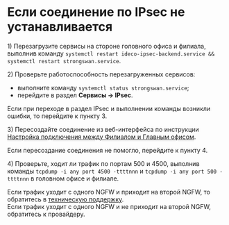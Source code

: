 # Если соединение по IPsec не устанавливается

1\) Перезагрузите сервисы на стороне головного офиса и филиала, выполнив команду `systemctl restart ideco-ipsec-backend.service && systemctl restart strongswan.service`.

2\) Проверьте работоспособность перезагруженных сервисов:

* выполните команду `systemctl status strongswan.service`; 
* перейдите в раздел **Сервисы -> IPsec**. 
  
Если при переходе в раздел IPsec и выполнении команды возникли ошибки, то перейдите к пункту 3.

3\) Пересоздайте соединение из веб-интерфейса по инструкции [Настройка подключения между Филиалом и Главным офисом](../../../ngfw/settings/services/ipsec/site-to-site/ipsec-utm-to-utm.md).  

Если пересоздание соединения не помогло, перейдите к пункту 4.

4\) Проверьте, ходит ли трафик по портам 500 и 4500, выполнив команды `tcpdump -i any port 4500 -ttttnnn` и `tcpdump -i any port 500 -ttttnnn` в головном офисе и филиале.

Если трафик уходит с одного NGFW и приходит на второй NGFW, то обратитесь в [техническую поддержку](../../../ngfw/general/technical-support.md). \
Если трафик уходит с одного NGFW и не приходит на второй NGFW, обратитесь к провайдеру.
